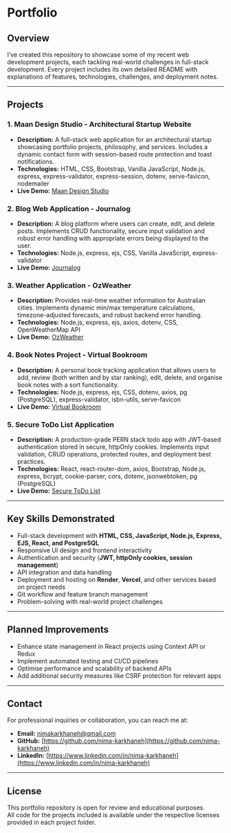 # Portfolio

## Overview
I’ve created this repository to showcase some of my recent web development projects, each tackling real-world challenges in full-stack development. Every project includes its own detailed README with explanations of features, technologies, challenges, and deployment notes.

---

## Projects

### 1. Maan Design Studio - Architectural Startup Website
- **Description:** A full-stack web application for an architectural startup showcasing portfolio projects, philosophy, and services. Includes a dynamic contact form with session-based route protection and toast notifications.
- **Technologies:** HTML, CSS, Bootstrap, Vanilla JavaScript, Node.js, express, express-validator, express-session, dotenv, serve-favicon, nodemailer
- **Live Demo:** [Maan Design Studio](https://maan-design-studio.onrender.com/)

### 2. Blog Web Application - Journalog
- **Description:** A blog platform where users can create, edit, and delete posts. Implements CRUD functionality, secure input validation and robust error handling with appropriate errors being displayed to the user.
- **Technologies:** Node.js, express, ejs, CSS, Vanilla JavaScript, express-validator
- **Live Demo:** [Journalog](https://journalog-2nz8.onrender.com/)

### 3. Weather Application - OzWeather
- **Description:** Provides real-time weather information for Australian cities. Implements dynamic min/max temperature calculations, timezone-adjusted forecasts, and robust backend error handling.
- **Technologies:** Node.js, express, ejs, axios, dotenv, CSS, OpenWeatherMap API
- **Live Demo:** [OzWeather](https://ozweather.onrender.com/)

### 4. Book Notes Project - Virtual Bookroom
- **Description:** A personal book tracking application that allows users to add, review (both written and by star ranking), edit, delete, and organise book notes with a sort functionality.
- **Technologies:** Node.js, express, ejs, CSS, dotenv, axios, pg (PostgreSQL), express-validator, isbn-utils, serve-favicon
- **Live Demo:** [Virtual Bookroom](https://virtual-bookroom.onrender.com)

### 5. Secure ToDo List Application
- **Description:** A production-grade PERN stack todo app with JWT-based authentication stored in secure, httpOnly cookies. Implements input validation, CRUD operations, protected routes, and deployment best practices.
- **Technologies:** React, react-router-dom, axios, Bootstrap, Node.js, express, bcrypt, cookie-parser, cors, dotenv, jsonwebtoken, pg (PostgreSQL)
- **Live Demo:** [Secure ToDo List](https://todo-list-snowy-alpha-10.vercel.app/auth)

---

## Key Skills Demonstrated
- Full-stack development with **HTML, CSS, JavaScript, Node.js, Express, EJS, React, and PostgreSQL**
- Responsive UI design and frontend interactivity
- Authentication and security (**JWT, httpOnly cookies, session management**)
- API integration and data handling
- Deployment and hosting on **Render**, **Vercel**, and other services based on project needs
- Git workflow and feature branch management
- Problem-solving with real-world project challenges

---

## Planned Improvements
- Enhance state management in React projects using Context API or Redux
- Implement automated testing and CI/CD pipelines
- Optimise performance and scalability of backend APIs
- Add additional security measures like CSRF protection for relevant apps

---

## Contact
For professional inquiries or collaboration, you can reach me at:

- **Email:** nimakarkhaneh@gmail.com
- **GitHub:** [https://github.com/nima-karkhaneh](https://github.com/nima-karkhaneh)
- **LinkedIn:** [https://www.linkedin.com/in/nima-karkhaneh](https://www.linkedin.com/in/nima-karkhaneh)

---

## License
This portfolio repository is open for review and educational purposes.  
All code for the projects included is available under the respective licenses provided in each project folder.
